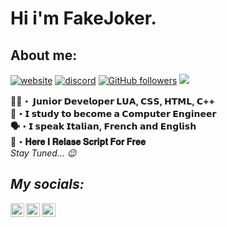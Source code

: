<h1>Hi i'm FakeJoker.</h1>

<h2>About me:</h2>

[![website](https://img.shields.io/badge/Website-46a2f1.svg?&style=flat-square&logo=Google-Chrome&logoColor=white&color=informational&link=https://allmylinks.com/FakeJoker)](https://FakeJoker)
[![discord](https://img.shields.io/badge/Join_Discord-5865F2.svg?&style=flat-square&logo=discord&logoColor=white&link=https://discord.gg/KpB7g2HEPj)](https://discord.gg/KpB7g2HEPj)
[![GitHub followers](https://img.shields.io/github/followers/fakejokerdev?label=Follow&style=social)](https://github.com/fakejokerdev)
![](https://komarev.com/ghpvc/?username=FakeJokerDev&label=GitHub_Views&color=red)



<b>👨‍💻・ 𝗝𝘂𝗻𝗶𝗼𝗿 𝗗𝗲𝘃𝗲𝗹𝗼𝗽𝗲𝗿 𝗟𝗨𝗔, 𝗖𝗦𝗦, 𝗛𝗧𝗠𝗟, 𝗖++</b></br>
<b>🔧・𝗜 𝘀𝘁𝘂𝗱𝘆 𝘁𝗼 𝗯𝗲𝗰𝗼𝗺𝗲 𝗮 𝗖𝗼𝗺𝗽𝘂𝘁𝗲𝗿 𝗘𝗻𝗴𝗶𝗻𝗲𝗲𝗿</b></br>
<b>🗣️・𝗜 𝘀𝗽𝗲𝗮𝗸 𝗜𝘁𝗮𝗹𝗶𝗮𝗻, 𝗙𝗿𝗲𝗻𝗰𝗵 𝗮𝗻𝗱 𝗘𝗻𝗴𝗹𝗶𝘀𝗵</b></br>
<b>🎁・𝐇𝐞𝐫𝐞 𝐈 𝐑𝐞𝐥𝐚𝐬𝐞 𝐒𝐜𝐫𝐢𝐩𝐭 𝐅𝐨𝐫 𝐅𝐫𝐞𝐞</b></br>
<i>Stay Tuned... 😉</b></br>



<h2>My socials:</h2>

[<img align="left" alt="RobiZona | YouTube" width="22px" src="https://cdn.jsdelivr.net/npm/simple-icons@v3/icons/youtube.svg" />][youtube]
[<img align="left" alt="RobiZona | Discord" width="22px" src="https://cdn.jsdelivr.net/npm/simple-icons@v3/icons/discord.svg" />][discord]
[<img align="left" alt="RobiZona | Twitch" width="22px" src="https://cdn.jsdelivr.net/npm/simple-icons@v3/icons/twitch.svg" />][twitch]

[youtube]: https://www.youtube.com/channel/@FakeJoker_
[discord]: https://discord.gg/KpB7g2HEPj
[twitch]: https://www.twitch.tv/twitch_jokertv
